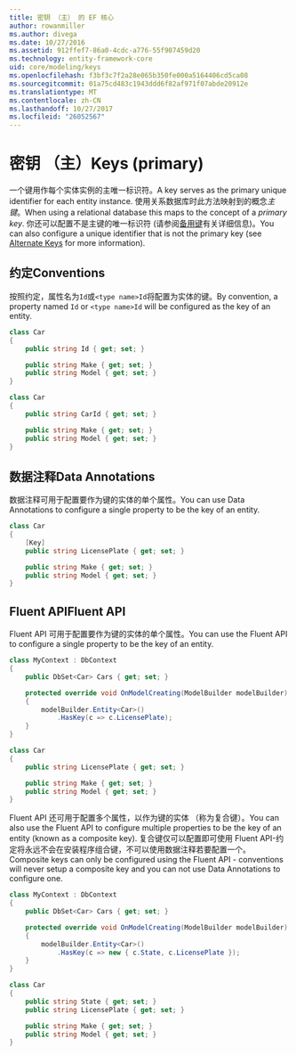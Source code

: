 ```yaml
---
title: 密钥 （主） 的 EF 核心
author: rowanmiller
ms.author: divega
ms.date: 10/27/2016
ms.assetid: 912ffef7-86a0-4cdc-a776-55f907459d20
ms.technology: entity-framework-core
uid: core/modeling/keys
ms.openlocfilehash: f3bf3c7f2a28e065b350fe000a5164406cd5ca08
ms.sourcegitcommit: 01a75cd483c1943ddd6f82af971f07abde20912e
ms.translationtype: MT
ms.contentlocale: zh-CN
ms.lasthandoff: 10/27/2017
ms.locfileid: "26052567"
---
```

# <a name="keys-primary"></a><span data-ttu-id="f9820-102">密钥 （主）</span><span class="sxs-lookup"><span data-stu-id="f9820-102">Keys (primary)</span></span>

<span data-ttu-id="f9820-103">一个键用作每个实体实例的主唯一标识符。</span><span class="sxs-lookup"><span data-stu-id="f9820-103">A key serves as the primary unique identifier for each entity instance.</span></span> <span data-ttu-id="f9820-104">使用关系数据库时此方法映射到的概念*主键*。</span><span class="sxs-lookup"><span data-stu-id="f9820-104">When using a relational database this maps to the concept of a *primary key*.</span></span> <span data-ttu-id="f9820-105">你还可以配置不是主键的唯一标识符 (请参阅[备用键](alternate-keys.md)有关详细信息)。</span><span class="sxs-lookup"><span data-stu-id="f9820-105">You can also configure a unique identifier that is not the primary key (see [Alternate Keys](alternate-keys.md) for more information).</span></span>

## <a name="conventions"></a><span data-ttu-id="f9820-106">约定</span><span class="sxs-lookup"><span data-stu-id="f9820-106">Conventions</span></span>

<span data-ttu-id="f9820-107">按照约定，属性名为`Id`或`<type name>Id`将配置为实体的键。</span><span class="sxs-lookup"><span data-stu-id="f9820-107">By convention, a property named `Id` or `<type name>Id` will be configured as the key of an entity.</span></span>

<!-- [!code-csharp[Main](samples/core/Modeling/Conventions/Samples/KeyId.cs?highlight=3)] -->
``` csharp
class Car
{
    public string Id { get; set; }

    public string Make { get; set; }
    public string Model { get; set; }
}
```

<!-- [!code-csharp[Main](samples/core/Modeling/Conventions/Samples/KeyTypeNameId.cs?highlight=3)] -->
``` csharp
class Car
{
    public string CarId { get; set; }

    public string Make { get; set; }
    public string Model { get; set; }
}
```

## <a name="data-annotations"></a><span data-ttu-id="f9820-108">数据注释</span><span class="sxs-lookup"><span data-stu-id="f9820-108">Data Annotations</span></span>

<span data-ttu-id="f9820-109">数据注释可用于配置要作为键的实体的单个属性。</span><span class="sxs-lookup"><span data-stu-id="f9820-109">You can use Data Annotations to configure a single property to be the key of an entity.</span></span>

<!-- [!code-csharp[Main](samples/core/Modeling/DataAnnotations/Samples/KeySingle.cs?highlight=3,4)] -->
``` csharp
class Car
{
    [Key]
    public string LicensePlate { get; set; }

    public string Make { get; set; }
    public string Model { get; set; }
}
```

## <a name="fluent-api"></a><span data-ttu-id="f9820-110">Fluent API</span><span class="sxs-lookup"><span data-stu-id="f9820-110">Fluent API</span></span>

<span data-ttu-id="f9820-111">Fluent API 可用于配置要作为键的实体的单个属性。</span><span class="sxs-lookup"><span data-stu-id="f9820-111">You can use the Fluent API to configure a single property to be the key of an entity.</span></span>

<!-- [!code-csharp[Main](samples/core/Modeling/FluentAPI/Samples/KeySingle.cs?highlight=7,8)] -->
``` csharp
class MyContext : DbContext
{
    public DbSet<Car> Cars { get; set; }

    protected override void OnModelCreating(ModelBuilder modelBuilder)
    {
        modelBuilder.Entity<Car>()
            .HasKey(c => c.LicensePlate);
    }
}

class Car
{
    public string LicensePlate { get; set; }

    public string Make { get; set; }
    public string Model { get; set; }
}
```

<span data-ttu-id="f9820-112">Fluent API 还可用于配置多个属性，以作为键的实体 （称为复合键）。</span><span class="sxs-lookup"><span data-stu-id="f9820-112">You can also use the Fluent API to configure multiple properties to be the key of an entity (known as a composite key).</span></span> <span data-ttu-id="f9820-113">复合键仅可以配置即可使用 Fluent API-约定将永远不会在安装程序组合键，不可以使用数据注释若要配置一个。</span><span class="sxs-lookup"><span data-stu-id="f9820-113">Composite keys can only be configured using the Fluent API - conventions will never setup a composite key and you can not use Data Annotations to configure one.</span></span>

<!-- [!code-csharp[Main](samples/core/Modeling/FluentAPI/Samples/KeyComposite.cs?highlight=7,8)] -->
``` csharp
class MyContext : DbContext
{
    public DbSet<Car> Cars { get; set; }

    protected override void OnModelCreating(ModelBuilder modelBuilder)
    {
        modelBuilder.Entity<Car>()
            .HasKey(c => new { c.State, c.LicensePlate });
    }
}

class Car
{
    public string State { get; set; }
    public string LicensePlate { get; set; }

    public string Make { get; set; }
    public string Model { get; set; }
}
```
